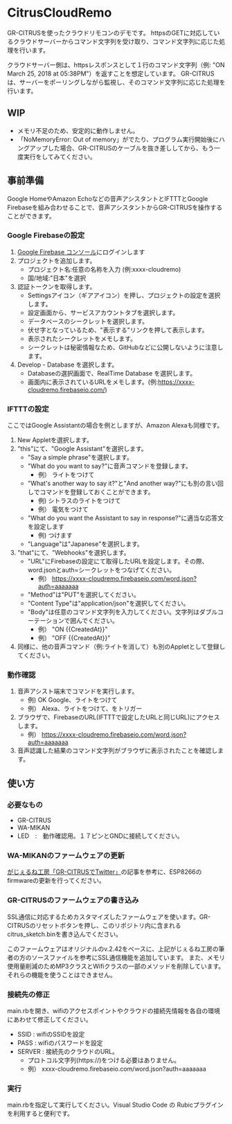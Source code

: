 # CitrusCloudRemo
GR-CITRUSを使ったクラウドリモコンのデモです。
httpsのGETに対応しているクラウドサーバーからコマンド文字列を受け取り、コマンド文字列に応じた処理を行います。

クラウドサーバー側は、httpsレスポンスとして１行のコマンド文字列（例: "ON March 25, 2018 at 05:38PM"）を返すことを想定しています。
GR-CITRUSは、サーバーをポーリングしながら監視し、そのコマンド文字列に応じた処理を行います。

## WIP
- メモリ不足のため、安定的に動作しません。
- 「NoMemoryError: Out of memory」がでたり、プログラム実行開始後にハングアップした場合、GR-CITRUSのケーブルを抜き差ししてから、もう一度実行をしてみてください。

## 事前準備
Google HomeやAmazon Echoなどの音声アシスタントとIFTTTとGoogle Firebaseを組み合わせることで、音声アシスタントからGR-CITRUSを操作することができます。

### Google Firebaseの設定
1. [Google Firebase コンソール](https://console.firebase.google.com/)にログインします
2. プロジェクトを追加します。
    - プロジェクト名:任意の名称を入力 (例:xxxx-cloudremo)
    - 国/地域:"日本"を選択
3. 認証トークンを取得します。
    - Settingsアイコン（ギアアイコン）を押し、プロジェクトの設定を選択します。
    - 設定画面から、サービスアカウントタブを選択します。
    - データベースのシークレットを選択します。
    - 伏せ字となっているため、"表示する"リンクを押して表示します。
    - 表示されたシークレットをメモします。
    - シークレットは秘密情報なため、GitHubなどに公開しないように注意します。
3. Develop - Database を選択します。
    - Databaseの選択画面で、RealTime Database を選択します。
    - 画面内に表示されているURLをメモします。(例:https://xxxx-cloudremo.firebaseio.com/)

### IFTTTの設定
ここではGoogle Assistantの場合を例としますが、Amazon Alexaも同様です。

1. New Appletを選択します。
2. "this"にて、"Google Assistant"を選択します。
    - "Say a simple phrase"を選択します。
    - "What do you want to say?"に音声コマンドを登録します。
        - 例） ライトをつけて
    - "What's another way to say it?"と"And another way?"にも別の言い回しでコマンドを登録しておくことができます。
        - 例) シトラスのライトをつけて
        - 例） 電気をつけて
    - "What do you want the Assistant to say in response?"に適当な応答文を設定します
        - 例) つけます
    - "Language"は"Japanese"を選択します。
3. "that"にて、"Webhooks"を選択します。
    - "URL"にFirebaseの設定にて取得したURLを設定します。その際、word.jsonとauth=シークレットをつなげてください。
        - 例） https://xxxx-cloudremo.firebaseio.com/word.json?auth=aaaaaaa
    - "Method"は"PUT"を選択してください。
    - "Content Type"は"application/json"を選択してください。
    - "Body"は任意のコマンド文字列を入力してください。文字列はダブルコーテーションで囲んでください。
        - 例） "ON {{CreatedAt}}"
        - 例） "OFF {{CreatedAt}}"
4. 同様に、他の音声コマンド（例:ライトを消して）も別のAppletとして登録してください。

### 動作確認
1. 音声アシスト端末でコマンドを実行します。
    - 例) OK Google、ライトをつけて
    - 例） Alexa、ライトをつけて、をトリガー
2. ブラウザで、FirebaseのURL(IFTTTで設定したURLと同じURL)にアクセスします。
    - 例） https://xxxx-cloudremo.firebaseio.com/word.json?auth=aaaaaaa
3. 音声認識した結果のコマンド文字列がブラウザに表示されたことを確認します。


## 使い方
### 必要なもの
- GR-CITRUS
- WA-MIKAN
- LED　:　動作確認用。１７ピンとGNDに接続してください。

### WA-MIKANのファームウェアの更新
[がじぇるね工房「GR-CITRUSでTwitter」](https://tool-cloud.renesas.com/ja/atelier/detail.php?id=78)の記事を参考に、ESP8266のfirmwareの更新を行ってください。

### GR-CITRUSのファームウェアの書き込み
SSL通信に対応するためカスタマイズしたファームウェアを使います。GR-CITRUSのリセットボタンを押し、このリポジトリ内に含まれるcitrus_sketch.binを書き込んでください。

このファームウェアはオリジナルのv.2.42をベースに、上記がじぇるね工房の筆者の方のソースファイルを参考にSSL通信機能を追加しています。
また、メモリ使用量削減のためMP3クラスとWifiクラスの一部のメソッドを削除しています。それらの機能を使うことはできません。

### 接続先の修正
main.rbを開き、wifiのアクセスポイントやクラウドの接続先情報を各自の環境にあわせて修正してください。

- SSID : wifiのSSIDを設定
- PASS : wifiのパスワードを設定
- SERVER : 接続先のクラウドのURL。
    - プロトコル文字列(https://)をつける必要はありません。
    - 例） xxxx-cloudremo.firebaseio.com/word.json?auth=aaaaaaa

### 実行
main.rbを指定して実行してください。Visual Studio Code の Rubicプラグインを利用すると便利です。
